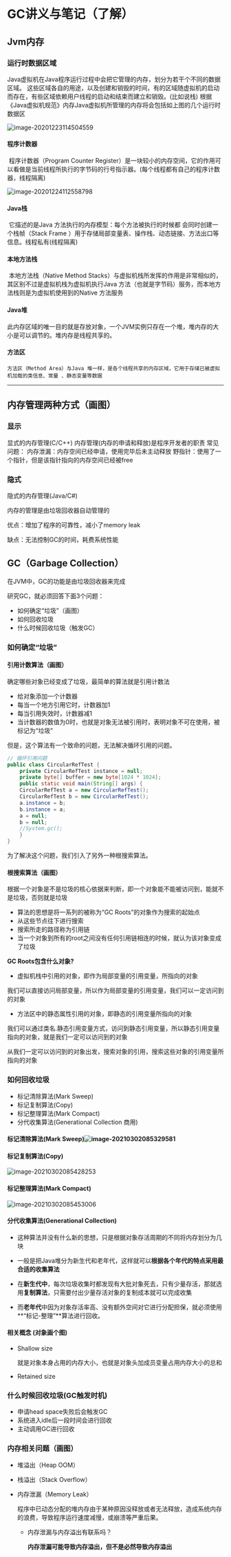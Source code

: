 # GC讲义与笔记（了解）

## Jvm内存

### 运行时数据区域

​	Java虚拟机在Java程序运行过程中会把它管理的内存，划分为若干个不同的数据区域。
这些区域各自的用途，以及创建和销毁的时间，有的区域随虚拟机的启动而存在，有些区域依赖用户线程的启动和结束而建立和销毁。(比如说栈)
根据《Java虚拟机规范》内存Java虚拟机所管理的内存将会包括如上图的几个运行时数据区

![image-20201223114504559](C:\Users\10754\AppData\Roaming\Typora\typora-user-images\image-20201223114504559.png)



#### 程序计数器

​		程序计数器（Program Counter Register）是一块较小的内存空间，它的作用可以看做是当前线程所执行的字节码的行号指示器。(每个线程都有自己的程序计数器，线程隔离)

![image-20201224112558798](C:\Users\10754\AppData\Roaming\Typora\typora-user-images\image-20201224112558798.png)

#### Java栈

​		它描述的是Java 方法执行的内存模型：每个方法被执行的时候都 会同时创建一个栈帧（Stack Frame ）用于存储局部变量表、操作栈、动态链接、方法出口等信息。线程私有(线程隔离)

#### 本地方法栈

​     	本地方法栈（Native Method Stacks）与虚拟机栈所发挥的作用是非常相似的，其区别不过是虚拟机栈为虚拟机执行Java 方法（也就是字节码）服务，而本地方法栈则是为虚拟机使用到的Native 方法服务

#### Java堆

​    	此内存区域的唯一目的就是存放对象，一个JVM实例只存在一个堆，堆内存的大小是可以调节的。堆内存是线程共享的。

#### 方法区

   	方法区（Method Area）与Java 堆一样，是各个线程共享的内存区域，它用于存储已被虚拟机加载的类信息、常量 、静态变量等数据

---



## 内存管理两种方式（画图）

### 显示

显式的内存管理(C/C++)
内存管理(内存的申请和释放)是程序开发者的职责
常见问题：
内存泄漏：内存空间已经申请，使用完毕后未主动释放
野指针：使用了一个指针，但是该指针指向的内存空间已经被free

### 隐式

隐式的内存管理(Java/C#)

内存的管理是由垃圾回收器自动管理的

优点：增加了程序的可靠性，减小了memory leak

缺点：无法控制GC的时间，耗费系统性能

## GC（Garbage Collection）

在JVM中，GC的功能是由垃圾回收器来完成

研究GC，就必须回答下面3个问题：

- 如何确定“垃圾”（画图）
- 如何回收垃圾
- 什么时候回收垃圾（触发GC）

### 如何确定“垃圾”

#### 引用计数算法（画图）

确定哪些对象已经变成了垃圾，最简单的算法就是引用计数法

- 给对象添加一个计数器
- 每当一个地方引用它时，计数器加1
- 每当引用失效时，计数器减1
- 当计数器的数值为0时，也就是对象无法被引用时，表明对象不可在使用，被标记为“垃圾”

但是，这个算法有一个致命的问题，无法解决循环引用的问题。

```java
// 循环引用问题 
public class CircularRefTest {
    private CircularRefTest instance = null; 
    private byte[] buffer = new byte[1024 * 1024];
    public static void main(String[] args) { 
    CircularRefTest a = new CircularRefTest(); 
    CircularRefTest b = new CircularRefTest();
    a.instance = b; 
    b.instance = a;
    a = null;
    b = null; 
    //System.gc(); 
	} 
} 
```

为了解决这个问题，我们引入了另外一种根搜索算法。 

#### 根搜索算法（画图）

根据一个对象是不是垃圾的核心依据来判断，即一个对象能不能被访问到，能就不是垃圾，否则就是垃圾

- 算法的思想是将一系列的被称为“GC Roots”的对象作为搜索的起始点
- 从这些节点往下进行搜索
- 搜索所走的路径称为引用链
- 当一个对象到所有的root之间没有任何引用链相连的时候，就认为该对象变成了垃圾

**GC Roots包含什么对象?**

- 虚拟机栈中引用的对象，即作为局部变量的引用变量，所指向的对象

我们可以直接访问局部变量，所以作为局部变量的引用变量，我们可以一定访问到的对象

- 方法区中的静态属性引用的对象，即静态的引用变量所指向的对象

我们可以通过类名.静态引用变量方式，访问到静态引用变量，所以静态引用变量指向的对象，就是我们一定可以访问到的对象

从我们一定可以访问到的对象出发，搜索对象的引用，搜索这些对象的引用变量所指向的对象





### 如何回收垃圾

- 标记清除算法(Mark Sweep)
- 标记复制算法(Copy)
- 标记整理算法(Mark Compact)
- 分代收集算法(Generational Collection 商用)

#### 标记清除算法(Mark Sweep)![image-20210302085329581](GC笔记.assets/image-20210302085329581.png)



#### 标记复制算法(Copy)

![image-20210302085428253](GC笔记.assets/image-20210302085428253.png)

#### 标记整理算法(Mark Compact)

![image-20210302085453006](GC笔记.assets/image-20210302085453006.png)

#### 分代收集算法(Generational Collection)



- 这种算法并没有什么新的思想，只是根据对象存活周期的不同将内存划分为几块

- 一般是把Java堆分为新生代和老年代，这样就可以**根据各个年代的特点采用最合适的收集算法**

- 在**新生代中**，每次垃圾收集时都发现有大批对象死去，只有少量存活，那就选用**复制算法**，只需要付出少量存活对象的复制成本就可以完成收集

- 而**老年代**中因为对象存活率高、没有额外空间对它进行分配担保，就必须使用**“标记-整理”**算法进行回收。

  

#### 相关概念 (对象画个图)

- Shallow size

  就是对象本身占用的内存大小，也就是对象头加成员变量占用内存大小的总和

- Retained size

### 什么时候回收垃圾(GC触发时机)

- 申请head space失败后会触发GC
- 系统进入idle后一段时间会进行回收
- 主动调用GC进行回收

### 内存相关问题（画图）

- 堆溢出（Heap OOM）
- 栈溢出（Stack Overflow）

- 内存泄漏（Memory Leak）

  程序中已动态分配的堆内存由于某种原因没释放或者无法释放，造成系统内存的浪费，导致程序运行速度减慢，或崩溃等严重后果。

  - 内存泄漏与内存溢出有联系吗？

    **内存泄漏可能导致内存溢出，但不是必然导致内存溢出**

